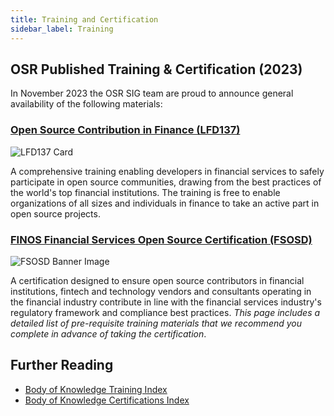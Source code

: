 ```yaml
---
title: Training and Certification
sidebar_label: Training
---
```


## OSR Published Training & Certification (2023)

In November 2023 the OSR SIG team are proud to announce general availability of the following materials:

### [Open Source Contribution in Finance (LFD137)](../bok/Training/LFD137-Contribution-In-Finance)

![LFD137 Card](/img/bok/training/Training_LFD137_102034.png)

A comprehensive training enabling developers in financial services to safely participate in open source communities, drawing from the best practices of the world's top financial institutions. The training is free to enable organizations of all sizes and individuals in finance to take an active part in open source projects.

### [FINOS Financial Services Open Source Certification (FSOSD)](../bok/Certifications/FSOSD)

![FSOSD Banner Image](/img/bok/training/Training_CertLaunch_FSOSD.png)

A certification designed to ensure open source contributors in financial institutions, fintech and technology vendors and consultants operating in the financial industry contribute in line with the financial services industry's regulatory framework and compliance best practices.  _This page includes a detailed list of pre-requisite training materials that we recommend you complete in advance of taking the certification_.

## Further Reading
 
- [Body of Knowledge Training Index](../bok/Training/Introduction)
- [Body of Knowledge Certifications Index](../bok/Certifications/Introduction)

